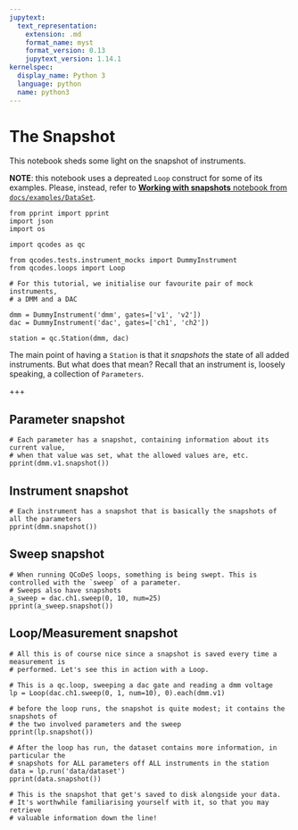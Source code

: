 ```yaml
---
jupytext:
  text_representation:
    extension: .md
    format_name: myst
    format_version: 0.13
    jupytext_version: 1.14.1
kernelspec:
  display_name: Python 3
  language: python
  name: python3
---
```


# The Snapshot

This notebook sheds some light on the snapshot of instruments.

__NOTE__: this notebook uses a depreated `Loop` construct for some of its examples. Please, instead, refer to [__Working with snapshots__ notebook from `docs/examples/DataSet`](DataSet/Working%20with%20snapshots.ipynb).

```{code-cell} ipython3
from pprint import pprint
import json
import os

import qcodes as qc

from qcodes.tests.instrument_mocks import DummyInstrument
from qcodes.loops import Loop

# For this tutorial, we initialise our favourite pair of mock instruments,
# a DMM and a DAC

dmm = DummyInstrument('dmm', gates=['v1', 'v2'])
dac = DummyInstrument('dac', gates=['ch1', 'ch2'])

station = qc.Station(dmm, dac)
```

The main point of having a `Station` is that it *snapshots* the state of all added instruments. But what does that mean? Recall that an instrument is, loosely speaking, a collection of `Parameters`.

+++

## Parameter snapshot

```{code-cell} ipython3
# Each parameter has a snapshot, containing information about its current value,
# when that value was set, what the allowed values are, etc.
pprint(dmm.v1.snapshot())
```

## Instrument snapshot

```{code-cell} ipython3
# Each instrument has a snapshot that is basically the snapshots of all the parameters
pprint(dmm.snapshot())
```

## Sweep snapshot

```{code-cell} ipython3
# When running QCoDeS loops, something is being swept. This is controlled with the `sweep` of a parameter.
# Sweeps also have snapshots
a_sweep = dac.ch1.sweep(0, 10, num=25)
pprint(a_sweep.snapshot())
```

## Loop/Measurement snapshot

```{code-cell} ipython3
# All this is of course nice since a snapshot is saved every time a measurement is 
# performed. Let's see this in action with a Loop.

# This is a qc.loop, sweeping a dac gate and reading a dmm voltage
lp = Loop(dac.ch1.sweep(0, 1, num=10), 0).each(dmm.v1)

# before the loop runs, the snapshot is quite modest; it contains the snapshots of
# the two involved parameters and the sweep
pprint(lp.snapshot())
```

```{code-cell} ipython3
# After the loop has run, the dataset contains more information, in particular the 
# snapshots for ALL parameters off ALL instruments in the station
data = lp.run('data/dataset')
pprint(data.snapshot())

# This is the snapshot that get's saved to disk alongside your data. 
# It's worthwhile familiarising yourself with it, so that you may retrieve
# valuable information down the line!
```
